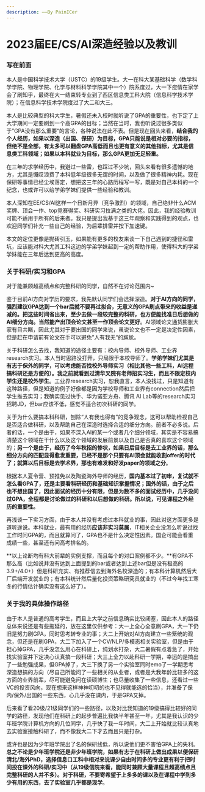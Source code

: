 ```yaml
---
description: ——By PainICer
---
```


# 2023届EE/CS/AI深造经验以及教训

### 写在前面

本人是中国科学技术大学（USTC）的19级学生。大一在科大某基础科学（数学科学学院、物理学院、化学与材料科学学院其中一个）院系度过，大一下疫情在家学会了刷知乎，最终在大一结束转专业到了西区信息类工科大院（信息科学技术学院）；在信息科学技术学院度过了大二和大三。

本人是比较典型的科大学生，暑假还未入校时就听说了GPA的重要性，也下定了上大学期间一定要刷到一个高GPA的目标；当然在当时，我也听说过很多类似于”GPA没有那么重要“的言论，各种说法在此不表。但是现在回头来看，**结合我的个人经历，如果以深造（出国、保研）为目标，GPA只能说是相对必要的指标，但绝不是全部，有太多可以翻盘GPA高低而且也更有意义的其他指标，尤其是信息类工科领域；如果以本科就业为目标，那么GPA更加无足轻重。**

在三年的求学经历中，我避过一些雷，也踩过不少坑，回头来看有很多遗憾的地方，尤其是慨叹浪费了本科低年级很多无谓的时间，以及做了很多精神内耗。现在保研等事情已经尘埃落定，想把这三年的心路历程写一写，既是对自己本科的一个纪念，也或许可以给学弟学妹们提供一些经验和教训。

本人深知在EE/CS/AI这样一个日新月异（竞争激烈）的领域，自己绝非什么ACM奖牌、顶会一作、top竞赛得奖、科研实习拉满之类的大佬。因此，我的经验教训可能不适用于所有的后来者。我只是提出我基于这三年观察和实践得到的观点，也欢迎同学们补充一些自己的经验，为后辈排雷并按下加速键。

本文的定位更像是抛砖引玉，如果能有更多的校友来谈一下自己遇到的捷径和雷坑，应该能对科大尤其工科这边的学弟学妹起到一定的帮助作用，使得科大的学弟学妹能在三年后达到更高的高度。

### 关于科研/实习和GPA

对于能兼顾超高绩点和完整科研的同学，自然不在讨论范围内\~

鉴于目前AI方向对学历的要求，我先默认同学们会选择深造。**对于AI方向的同学，强烈建议GPA达到一个bar后就不要再过拟合，无意义的GPA刷点带来的收益是递减的。把这些时间省出来，至少去做一段较完整的科研，也方便能找准日后想做的AI细分方向。当然能产出顶会论文甚至一作顶会论文更好**。AI领域论文通货膨胀大家有目共睹，因此尤其对于要出国的同学来说，虽说论文也不一定是决定性因素，但是赶在申请前有论文在手可以避免”人有我无“的尴尬。

关于科研怎么去找，我知道的途径主要有：校内导师、校外导师、工业界research实习。本人当时思路没打开，只局限于本校导师了。**学弟学妹们尤其是有志于保外的同学，可以考虑能否找校外导师实习（相比其他一些工科，AI远程搞科研还是方便的）。我之前就看到过清华叉院有老师招实习生，而且不限定校内学生还是校外学生**。工业界research实习，恕我直言，本人没找过，只是知道有这种路径，但是知道的例子好像都是因为学校导师和工业界有connection然后把学生推去实习；我确实见过快手、华为诺亚方舟、腾讯 AI Lab等的research实习招聘JD，但bar应该不低，感觉不适合初次科研的同学。

关于为什么要搞本科科研，刨除“人有我也得有”的竞争观念，这可以帮助检视自己是否适合做科研，以及帮助自己在深造时选择合适的细分方向。前者不必多说。后者的话，一个是由于，如果不深入AI的某一个或者几个细分领域，其实是不容易搞清楚这个领域在干什么以及这个领域的发展前景以及自己是否真的喜欢这个领域的；**另一个是由于，经历了今年秋招的惨状，如果日后目标是去工业界的话，那么细分方向的匹配显得愈发重要，已经不是那个只要有AI顶会就能收割offer的时代了；就算以后目标是去学术界，那也有难发和好发paper的领域之分**。

根据本人夏令营、预推免以及陶瓷海外导师的经历，**国内基本过了初审，复试就不怎么看GPA了，还是主要看科研经历和基础知识掌握情况；国外的话，由于之后也不想出国了，因此面试的经历十分有限，但是为数不多的面试经历中，几乎没问过GPA，全程都是讨论做过的科研和以后想做的科研。所以说，可见课程之外经历的重要性。**

再浅谈一下实习方面，由于本人并没有考虑过本科就业的事，因此对这方面更多是道听途说。本科就业，最有用的经历**应该非实习莫属**，IT相关企业没怎么听说过找工作时问GPA的，而且就算问了，GPA也不是什么决定性因素。国企可能会看重成绩一些，甚至还有问高考排名的。

**以上论断均有科大前辈的实例支撑，而且每个的对口案例都不少。**有GPA不那么高（比如说并没有达到上面提到的bar或者达到上述bar但是没有极高的3.9+/4.0+）但是科研充实、有推荐信去到海外名校深造的；有本科计算机然后大厂后端开发就业的；有本科统计然后量化投资策略研究员就业的（不过今年找工寒冬的行情估计确实没有这么好了）。

### 关于我的具体操作路径

由于本人是普通的高考学生，而且上大学之前信息确实比较闭塞，因此本人的路径总体来说还是有些拖延的，放在这里仅供参考：大一上全心全意刷GPA，大一下仍旧是努力刷GPA，同时思考转专业的事；大二上开始对AI方向建立一些笼统的观念，但还是在刷GPA，大二下加入了一个CV/NLP/多模态相关实验室，但是由于担心掉GPA，几乎没怎么用心在科研上，纯划水打杂，大二暑假有点着急了，开始找实验室并下定决心认真搞一段科研；大三上全力以赴科研一学期，幸运的是搞出了一些勉强成果，但GPA掉了，大三下换了另一个实验室同时emo了一学期思考深造想搞的方向（尽自己所能问了一些相关的从业者，或者是大我年龄比较多的这方面的业界前辈，尽可能避免问在读硕博生；也尽量收集了一些信息，还看过一些VC的投资风向，现在想来这样神神叨叨的也不见得就能选的恰当），并准备了保内/保外/出国的一些东西，心几乎没在课内，于是GPA又掉。

后来看了看20级/21级同学们的一些路径，以及对比我知道的19级搞得比较好的同学的路径，发现他们在科研上的起步普遍比我快半年甚至一年，尤其是我认识的少年班学院计算机方向的几位同学，几乎快了我一年时间，大二上开始就比较认真地去实验室接触科研了，而不像我大二下才去而且只是打杂。

或许也是因为少年班学院出了名的保研线低，所以说他们更不害怕GPA上的失利。**总之不论是少年班学院还是非少年班学院，如果有志于在科研上做出成果以便保研清北/海外PhD，选择信息口工科中相对来说课少自由时间多的专业更有利于把时间投在课外的科研/实习中（从19级信院来看，能同时兼顾大量课程且超高绩点且完整科研的人并不多）。对于科研，不要寄希望于上多多的课以及在课程中学到多少有用的东西，去了实验室几乎都是现学**。

